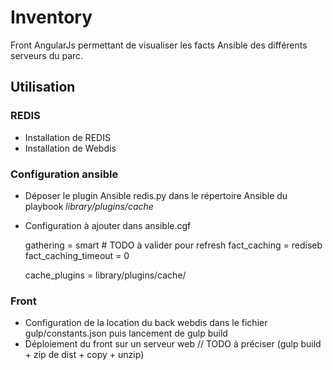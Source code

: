 # Inventory

Front AngularJs permettant de visualiser les facts Ansible des différents serveurs du parc.

## Utilisation

### REDIS

* Installation de REDIS
* Installation de Webdis

### Configuration ansible

* Déposer le plugin Ansible redis.py dans le répertoire Ansible du playbook _library/plugins/cache_

* Configuration à ajouter dans ansible.cgf

   gathering = smart # TODO à valider pour refresh
	 fact_caching = rediseb
	 fact_caching_timeout = 0

   cache_plugins = library/plugins/cache/

### Front

* Configuration de la location du back webdis dans le fichier gulp/constants.json puis lancement de gulp build
* Déploiement du front sur un serveur web // TODO à préciser (gulp build + zip de dist  + copy + unzip)

